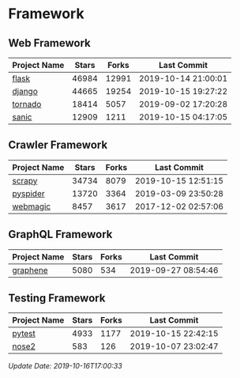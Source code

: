# Framework

## Web Framework

| Project Name | Stars | Forks | Last Commit |
| ------------ | ----- | ----- | ----------- |
| [flask](https://github.com/pallets/flask) | 46984 | 12991 | 2019-10-14 21:00:01 |
| [django](https://github.com/django/django) | 44665 | 19254 | 2019-10-15 19:27:22 |
| [tornado](https://github.com/tornadoweb/tornado) | 18414 | 5057 | 2019-09-02 17:20:28 |
| [sanic](https://github.com/huge-success/sanic) | 12909 | 1211 | 2019-10-15 04:17:05 |

## Crawler Framework

| Project Name | Stars | Forks | Last Commit |
| ------------ | ----- | ----- | ----------- |
| [scrapy](https://github.com/scrapy/scrapy) | 34734 | 8079 | 2019-10-15 12:51:15 |
| [pyspider](https://github.com/binux/pyspider) | 13720 | 3364 | 2019-03-09 23:50:28 |
| [webmagic](https://github.com/code4craft/webmagic) | 8457 | 3617 | 2017-12-02 02:57:06 |

## GraphQL Framework

| Project Name | Stars | Forks | Last Commit |
| ------------ | ----- | ----- | ----------- |
| [graphene](https://github.com/graphql-python/graphene) | 5080 | 534 | 2019-09-27 08:54:46 |

## Testing Framework

| Project Name | Stars | Forks | Last Commit |
| ------------ | ----- | ----- | ----------- |
| [pytest](https://github.com/pytest-dev/pytest) | 4933 | 1177 | 2019-10-15 22:42:15 |
| [nose2](https://github.com/nose-devs/nose2) | 583 | 126 | 2019-10-07 23:02:47 |

*Update Date: 2019-10-16T17:00:33*